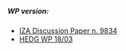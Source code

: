 
##### WP version:
- [IZA Discussion Paper n. 9834](https://docs.iza.org/dp9834.pdf)
- [HEDG WP 18/03](https://www.york.ac.uk/media/economics/documents/hedg/workingpapers/1803.pdf)
